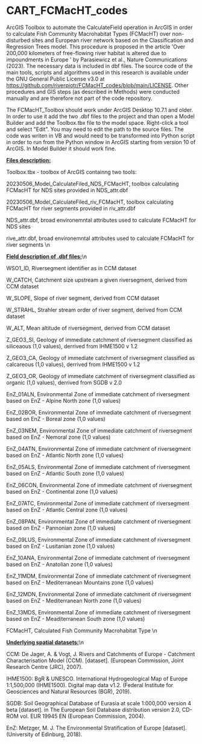 # CART_FCMacHT_codes
ArcGIS Toolbox to automate the CalculateField operation in ArcGIS in order to calculate Fish Community Macrohabitat Types (FCMacHT) over non-disturbed sites and European river network based on the Classification and Regression Trees model. This procedure is proposed in the article 'Over 200,000 kilometers of free-flowing river habitat is altered due to impoundments in Europe ' by Parasiewicz et al., Nature Communications (2023). The necessary data is included in dbf files. The source code of the main tools, scripts and algorithms used in this research is available under the GNU General Public License v3.0 at https://github.com/riverpiotr/FCMacHT_codes/blob/main/LICENSE. Other procedures and GIS steps (as described in Methods) were conducted manually and are therefore not part of the code repository.

The FCMacHT_Toolbox should work under ArcGIS Desktop 10.7.1 and older. In order to use it add the two .dbf files to the project and than open a Model Builder and add the Toolbox.tbx file to the model space. Right-click a tool and select "Edit". 
You may need to edit the path to the source files. 
The code was writen in VB and would need to be transformed into Python script in order to run from the Python window in ArcGIS starting from version 10 of ArcGIS. In Model Builder it should work fine. 


<b><u>Files description:</b></u>

Toolbox.tbx - toolbox of ArcGIS containng two tools:

  20230506_Model_CalculateFiled_NDS_FCMacHT, toolbox calculating FCMacHT for NDS sites provided in NDS_attr.dbf
  
  20230506_Model_CalculateFiled_riv_FCMacHT, toolbox calculating FCMacHT for river segments provided in riv_attr.dbf
  
NDS_attr.dbf, broad environemntal attributes used to calculate FCMacHT for NDS sites

rive_attr.dbf, broad environemntal attributes used to calculate FCMacHT for river segments \n



<b><u>Field description of .dbf files:</b></u>\n


WSO1_ID,	Riversegment identifier as in CCM dataset

W_CATCH,	Catchment size upstream a given riversegment, derived from CCM dataset

W_SLOPE,	Slope of river segment, derived from CCM dataset

W_STRAHL,	Strahler stream order of river segment, derived from CCM dataset

W_ALT,	Mean altitude of riversegment, derived from CCM dataset

Z_GEO3_SI,	Geology of immediate catchment of riversegment classified as siliceaous (1,0 values), derrived from IHME1500 v 1.2

Z_GEO3_CA,	Geology of immediate catchment of riversegment classified as calcareous (1,0 values), derrived from IHME1500 v 1.2

Z_GEO3_OR,	Geology of immediate catchment of riversegment classified as organic (1,0 values), derrived from SGDB v 2.0

EnZ_01ALN,	Environmental Zone of immediate catchment of riversegment based on EnZ - Alpine North zone (1,0 values)

EnZ_02BOR,	Environmental Zone of immediate catchment of riversegment based on EnZ - Boreal zone (1,0 values)

EnZ_03NEM,	Environmental Zone of immediate catchment of riversegment based on EnZ - Nemoral zone (1,0 values)

EnZ_04ATN,	Environmental Zone of immediate catchment of riversegment based on EnZ - Atlantic North zone (1,0 values)

EnZ_05ALS,	Environmental Zone of immediate catchment of riversegment based on EnZ - Atlantic South zone (1,0 values)

EnZ_06CON,	Environmental Zone of immediate catchment of riversegment based on EnZ - Continental zone (1,0 values)

EnZ_07ATC,	Environmental Zone of immediate catchment of riversegment based on EnZ - Atlantic Central zone (1,0 values)

EnZ_08PAN,	Environmental Zone of immediate catchment of riversegment based on EnZ - Pannonian zone (1,0 values)

EnZ_09LUS,	Environmental Zone of immediate catchment of riversegment based on EnZ - Lusitanian zone (1,0 values)

EnZ_10ANA,	Environmental Zone of immediate catchment of riversegment based on EnZ - Anatolian zone (1,0 values)

EnZ_11MDM,	Environmental Zone of immediate catchment of riversegment based on EnZ - Mediterranean Mountains zone (1,0 values)

EnZ_12MDN,	Environmental Zone of immediate catchment of riversegment based on EnZ - Mediterranean North zone (1,0 values)

EnZ_13MDS,	Environmental Zone of immediate catchment of riversegment based on EnZ - Meaditerranean South zone (1,0 values)

FCMacHT,	Calculated Fish Community Macrohabitat Type 
\n


<b><u>Underlying spatial datasets:</b></u>\n


CCM: De Jager, A. & Vogt, J. Rivers and Catchments of Europe - Catchment Characterisation Model (CCM). [dataset]. (European Commission, Joint Research Centre (JRC), 2007).

IHME1500: BgR & UNESCO. International Hydrogeological Map of Europe 1:1,500,000 (IHME1500). Digital map data v1.2. (Federal Institute for Geosciences and Natural Resources (BGR), 2019).

SGDB: Soil Geographical Database of Eurasia at scale 1:000,000 version 4 beta [dataset]. in The European Soil Database distribution version 2.0, CD-ROM vol. EUR 19945 EN (European Commission, 2004).

EnZ: Metzger, M. J. The Environmental Stratification of Europe [dataset]. (University of Edinburg, 2018).


